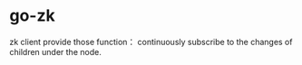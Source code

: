 # go-zk
zk client provide those function：
continuously subscribe to the changes of children under the node.
